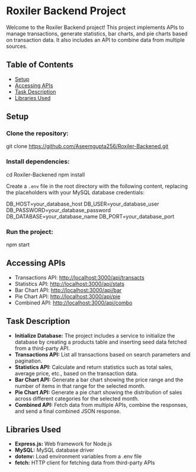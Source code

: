 
# Roxiler Backend Project

Welcome to the Roxiler Backend project! This project implements APIs to manage transactions, generate statistics, bar charts, and pie charts based on transaction data. It also includes an API to combine data from multiple sources.

## Table of Contents

- [Setup](#setup)
- [Accessing APIs](#accessing-apis)
- [Task Description](#task-description)
- [Libraries Used](#libraries-used)

## Setup

### Clone the repository:


git clone https://github.com/Aseemgupta256/Roxiler-Backened.git


### Install dependencies:


cd Roxiler-Backened
npm install


Create a `.env` file in the root directory with the following content, replacing the placeholders with your MySQL database credentials:


DB_HOST=your_database_host
DB_USER=your_database_user
DB_PASSWORD=your_database_password
DB_DATABASE=your_database_name
DB_PORT=your_database_port


### Run the project:


npm start


## Accessing APIs

- Transactions API: [http://localhost:3000/api/transacts](http://localhost:3000/api/transacts)
- Statistics API: [http://localhost:3000/api/stats](http://localhost:3000/api/stats)
- Bar Chart API: [http://localhost:3000/api/bar](http://localhost:3000/api/bar)
- Pie Chart API: [http://localhost:3000/api/pie](http://localhost:3000/api/pie)
- Combined API: [http://localhost:3000/api/combo](http://localhost:3000/api/combo)

## Task Description

- **Initialize Database:** The project includes a service to initialize the database by creating a products table and inserting seed data fetched from a third-party API.
- **Transactions API:** List all transactions based on search parameters and pagination.
- **Statistics API:** Calculate and return statistics such as total sales, average price, etc., based on the transaction data.
- **Bar Chart API:** Generate a bar chart showing the price range and the number of items in that range for the selected month.
- **Pie Chart API:** Generate a pie chart showing the distribution of sales across different categories for the selected month.
- **Combined API:** Fetch data from multiple APIs, combine the responses, and send a final combined JSON response.

## Libraries Used

- **Express.js:** Web framework for Node.js
- **MySQL:** MySQL database driver
- **dotenv:** Load environment variables from a .env file
- **fetch:** HTTP client for fetching data from third-party APIs
